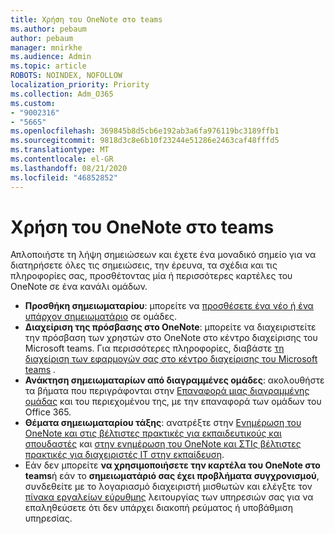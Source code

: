 ```yaml
---
title: Χρήση του OneNote στο teams
ms.author: pebaum
author: pebaum
manager: mnirkhe
ms.audience: Admin
ms.topic: article
ROBOTS: NOINDEX, NOFOLLOW
localization_priority: Priority
ms.collection: Adm_O365
ms.custom:
- "9002316"
- "5665"
ms.openlocfilehash: 369845b8d5cb6e192ab3a6fa976119bc3189ffb1
ms.sourcegitcommit: 9818d3c8e6b10f23244e51286e2463caf48fffd5
ms.translationtype: MT
ms.contentlocale: el-GR
ms.lasthandoff: 08/21/2020
ms.locfileid: "46852852"
---
```

# <a name="using-onenote-in-teams"></a>Χρήση του OneNote στο teams

Απλοποιήστε τη λήψη σημειώσεων και έχετε ένα μοναδικό σημείο για να διατηρήσετε όλες τις σημειώσεις, την έρευνα, τα σχέδια και τις πληροφορίες σας, προσθέτοντας μία ή περισσότερες καρτέλες του OneNote σε ένα κανάλι ομάδων.

- **Προσθήκη σημειωματαρίου**: μπορείτε να [προσθέσετε ένα νέο ή ένα υπάρχον σημειωματάριο](https://support.microsoft.com/office/add-a-onenote-notebook-to-teams-0ec78cc3-ba3b-4279-a88e-aa40af9865c2) σε ομάδες.
- **Διαχείριση της πρόσβασης στο OneNote**: μπορείτε να διαχειριστείτε την πρόσβαση των χρηστών στο OneNote στο κέντρο διαχείρισης του Microsoft teams. Για περισσότερες πληροφορίες, διαβάστε [τη διαχείριση των εφαρμογών σας στο κέντρο διαχείρισης του Microsoft teams](https://docs.microsoft.com/MicrosoftTeams/manage-apps) .
- **Ανάκτηση σημειωματαρίων από διαγραμμένες ομάδες**: ακολουθήστε τα βήματα που περιγράφονται στην [Επαναφορά μιας διαγραμμένης ομάδας](https://docs.microsoft.com/microsoftteams/archive-or-delete-a-team#restore-a-deleted-team) και του περιεχομένου της, με την επαναφορά των ομάδων του Office 365.
- **Θέματα σημειωματαρίου τάξης**: ανατρέξτε στην [Ενημέρωση του OneNote και στις βέλτιστες πρακτικές για εκπαιδευτικούς και σπουδαστές](https://support.office.com/article/onenote-update-and-best-practices-for-educators-and-students-dde775f0-8b06-4263-8b54-1e9ddc3dd146) και [στην ενημέρωση του OneNote και ΣΤΙς βέλτιστες πρακτικές για διαχειριστές IT στην εκπαίδευση](https://support.office.com/article/onenote-update-and-best-practices-for-it-admins-in-education-9d78f2b2-5e25-4288-b597-b4ba463c7b46).
- Εάν δεν μπορείτε **να χρησιμοποιήσετε την καρτέλα του OneNote στο teams**ή εάν το **σημειωματάριό σας έχει προβλήματα συγχρονισμού**, συνδεθείτε με το λογαριασμό διαχειριστή μισθωτών και ελέγξτε τον [πίνακα εργαλείων εύρυθμης](https://docs.microsoft.com/office365/enterprise/view-service-health) λειτουργίας των υπηρεσιών σας για να επαληθεύσετε ότι δεν υπάρχει διακοπή ρεύματος ή υποβάθμιση υπηρεσίας.
